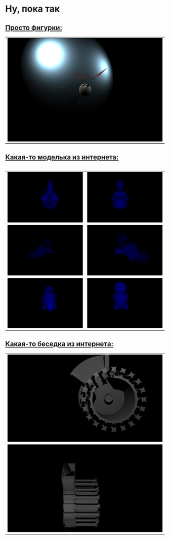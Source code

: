 # Ну, пока так

<h2> <a href = "models/0/" > Просто фигурки: </a> </h2>


<table>
<tr>
<td>
<img src="models/0/result/result.png" />
</td>
<tr>
<table>

<h2>
    <a href = "http://www.thingiverse.com/thing:319413" >
        Какая-то моделька из интернета:
    </a>
</h2>

<table>
<tr>
<td>
<img src="models/2/result/back.png" />
</td>
<td>
<img src="models/2/result/front.png" />
</td>
</tr>
<tr>
<td>
<img src="models/2/result/left.png" />
</td>
<td>
<img src="models/2/result/right.png" />
</td>
</tr>
<tr>
<td>
<img src="models/2/result/up.png" />
</td>
<td>
<img src="models/2/result/down.png" />
</td>
</tr>
</table>

<h2>
    <a href = "http://www.thingiverse.com/thing:937556" >
        Какая-то беседка из интернета:
    </a>
</h2>
<table>
<tr>
<td>
<img src="models/3/result/body-up.png" />
</td>
</tr>
<tr>
<td>
<img src="models/3/result/body-side.png" />
</td>
</tr>
</table>
